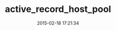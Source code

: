 ---
layout: post
title:  "active_record_host_pool"
repo:   "zendesk/active_record_host_pool"
date:   2015-02-18 17:21:34
gemurl: https://github.com/zendesk/active_record_host_pool
---